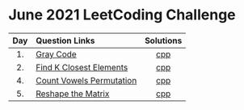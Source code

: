 # June 2021 LeetCoding Challenge

| Day | Question Links                                                                                                                            |                    Solutions                     |
| :-: | :---------------------------------------------------------------------------------------------------------------------------------------- | :----------------------------------------------: |
| 1.  | [Gray Code](https://leetcode.com/explore/challenge/card/july-leetcoding-challenge-2021/608/week-1-july-1st-july-7th/3799/)                |          [cpp](./01.%20Gray%20Code.cpp)          |
| 2.  | [Find K Closest Elements](https://leetcode.com/explore/challenge/card/july-leetcoding-challenge-2021/608/week-1-july-1st-july-7th/3800/)  | [cpp](./02.%20Find%20K%20Closest%20Elements.cpp) |
| 4.  | [Count Vowels Permutation](https://leetcode.com/explore/challenge/card/july-leetcoding-challenge-2021/608/week-1-july-1st-july-7th/3802/) | [cpp](./04.%20Count%20Vowels%20Permutation.cpp)  |
| 5.  | [Reshape the Matrix](https://leetcode.com/explore/challenge/card/july-leetcoding-challenge-2021/608/week-1-july-1st-july-7th/3803/)       |    [cpp](./05.%20Reshape%20the%20Matrix.cpp)     |
